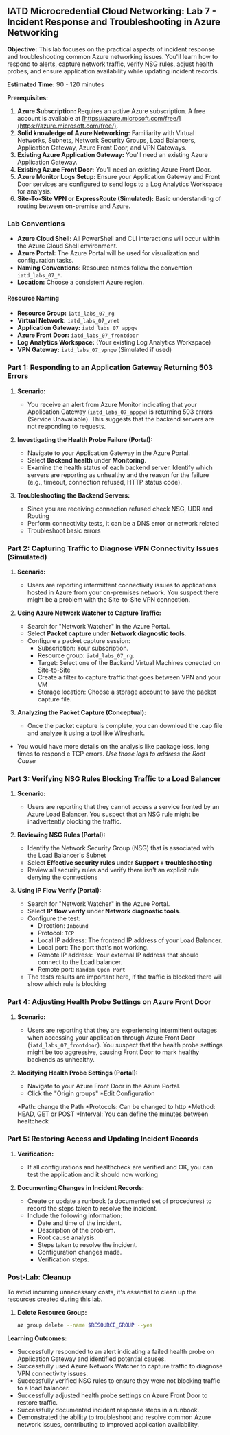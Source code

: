 ## IATD Microcredential Cloud Networking: Lab 7 - Incident Response and Troubleshooting in Azure Networking

**Objective:** This lab focuses on the practical aspects of incident response and troubleshooting common Azure networking issues. You'll learn how to respond to alerts, capture network traffic, verify NSG rules, adjust health probes, and ensure application availability while updating incident records.

**Estimated Time:** 90 - 120 minutes

**Prerequisites:**

1.  **Azure Subscription:** Requires an active Azure subscription. A free account is available at [https://azure.microsoft.com/free/](https://azure.microsoft.com/free/).
2.  **Solid knowledge of Azure Networking:** Familiarity with Virtual Networks, Subnets, Network Security Groups, Load Balancers, Application Gateway, Azure Front Door, and VPN Gateways.
3.  **Existing Azure Application Gateway:** You'll need an existing Azure Application Gateway.
4.  **Existing Azure Front Door:** You'll need an existing Azure Front Door.
5.  **Azure Monitor Logs Setup:** Ensure your Application Gateway and Front Door services are configured to send logs to a Log Analytics Workspace for analysis.
6.   **Site-To-Site VPN or ExpressRoute (Simulated):** Basic understanding of routing between on-premise and Azure.

### Lab Conventions

*   **Azure Cloud Shell:** All PowerShell and CLI interactions will occur within the Azure Cloud Shell environment.
*   **Azure Portal:** The Azure Portal will be used for visualization and configuration tasks.
*   **Naming Conventions:** Resource names follow the convention `iatd_labs_07_*`.
*   **Location:** Choose a consistent Azure region.

#### Resource Naming

*   **Resource Group:** `iatd_labs_07_rg`
*   **Virtual Network:** `iatd_labs_07_vnet`
*   **Application Gateway:** `iatd_labs_07_appgw`
*   **Azure Front Door:** `iatd_labs_07_frontdoor`
*   **Log Analytics Workspace:** (Your existing Log Analytics Workspace)
*    **VPN Gateway:** `iatd_labs_07_vpngw` (Simulated if used)

### Part 1: Responding to an Application Gateway Returning 503 Errors

1.  **Scenario:**
    *   You receive an alert from Azure Monitor indicating that your Application Gateway (`iatd_labs_07_appgw`) is returning 503 errors (Service Unavailable). This suggests that the backend servers are not responding to requests.

2.  **Investigating the Health Probe Failure (Portal):**
    *   Navigate to your Application Gateway in the Azure Portal.
    *   Select **Backend health** under **Monitoring**.
    *   Examine the health status of each backend server. Identify which servers are reporting as unhealthy and the reason for the failure (e.g., timeout, connection refused, HTTP status code).

3.  **Troubleshooting the Backend Servers:**
    *  Since you are receiving connection refused check NSG, UDR and Routing
    * Perform connectivity tests, it can be a DNS error or network related
    * Troubleshoot basic errors

### Part 2: Capturing Traffic to Diagnose VPN Connectivity Issues (Simulated)

1.  **Scenario:**
    *   Users are reporting intermittent connectivity issues to applications hosted in Azure from your on-premises network. You suspect there might be a problem with the Site-to-Site VPN connection.

2.  **Using Azure Network Watcher to Capture Traffic:**
    *   Search for "Network Watcher" in the Azure Portal.
    *   Select **Packet capture** under **Network diagnostic tools**.
    *   Configure a packet capture session:
        *   Subscription: Your subscription.
        *   Resource group: `iatd_labs_07_rg`.
        *   Target: Select one of the Backend Virtual Machines conected on Site-to-Site
        *   Create a filter to capture traffic that goes between VPN and your VM
        *   Storage location: Choose a storage account to save the packet capture file.

3.  **Analyzing the Packet Capture (Conceptual):**
    *   Once the packet capture is complete, you can download the .cap file and analyze it using a tool like Wireshark.
   *  You would have more details on the analysis like package loss, long times to respond e TCP errors.
   *Use those logs to address the Root Cause*

### Part 3: Verifying NSG Rules Blocking Traffic to a Load Balancer

1.  **Scenario:**
    *   Users are reporting that they cannot access a service fronted by an Azure Load Balancer. You suspect that an NSG rule might be inadvertently blocking the traffic.

2.  **Reviewing NSG Rules (Portal):**
    *   Identify the Network Security Group (NSG) that is associated with the Load Balancer´s Subnet
    *   Select **Effective security rules** under **Support + troubleshooting**
    *   Review all security rules and verify there isn't an explicit rule denying the connections

3.   **Using IP Flow Verify (Portal):**
        *   Search for "Network Watcher" in the Azure Portal.
        *   Select **IP flow verify** under **Network diagnostic tools**.
        *   Configure the test:
            *   Direction: `Inbound`
            *   Protocol: `TCP`
            *   Local IP address: The frontend IP address of your Load Balancer.
            *   Local port: The port that's not working.
            *   Remote IP address: `Your external IP address that should connect to the Load balancer.
            *   Remote port: `Random Open Port`
        *   The tests results are important here, if the traffic is blocked there will show which rule is blocking

### Part 4: Adjusting Health Probe Settings on Azure Front Door

1.  **Scenario:**
    *   Users are reporting that they are experiencing intermittent outages when accessing your application through Azure Front Door (`iatd_labs_07_frontdoor`). You suspect that the health probe settings might be too aggressive, causing Front Door to mark healthy backends as unhealthy.

2.  **Modifying Health Probe Settings (Portal):**
    *   Navigate to your Azure Front Door in the Azure Portal.
    * Click the "Origin groups"
    *Edit Configuration

    *Path: change the Path
    *Protocols: Can be changed to http
    *Method: HEAD, GET or POST
    *Interval: You can define the minutes between healtcheck

### Part 5: Restoring Access and Updating Incident Records

1.  **Verification:**
    * If all configurations and healthcheck are verified and OK, you can test the application and it should now working

2.  **Documenting Changes in Incident Records:**
    *   Create or update a runbook (a documented set of procedures) to record the steps taken to resolve the incident.
    *   Include the following information:
        *   Date and time of the incident.
        *   Description of the problem.
        *   Root cause analysis.
        *   Steps taken to resolve the incident.
        *   Configuration changes made.
        *   Verification steps.

### Post-Lab: Cleanup

To avoid incurring unnecessary costs, it's essential to clean up the resources created during this lab.

1.  **Delete Resource Group:**

    ```bash
    az group delete --name $RESOURCE_GROUP --yes
    ```

**Learning Outcomes:**

*   Successfully responded to an alert indicating a failed health probe on Application Gateway and identified potential causes.
*   Successfully used Azure Network Watcher to capture traffic to diagnose VPN connectivity issues.
*   Successfully verified NSG rules to ensure they were not blocking traffic to a load balancer.
*   Successfully adjusted health probe settings on Azure Front Door to restore traffic.
*   Successfully documented incident response steps in a runbook.
*   Demonstrated the ability to troubleshoot and resolve common Azure network issues, contributing to improved application availability.
